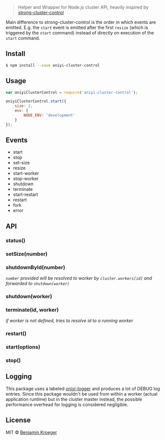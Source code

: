 > Helper and Wrapper for Node.js cluster API, heavily inspired by [strong-cluster-control](https://github.com/strongloop/strong-cluster-control)

Main difference to strong-cluster-control is the order in which events are emitted. E.g. the `start` event is emitted after the first `resize` (which is triggered by the `start` command) instead of directly on execution of the `start` command.

## Install

```sh
$ npm install --save oniyi-cluster-control
```


## Usage

```js
var oniyiClusterControl = require('oniyi-cluster-control');

oniyiClusterControl.start({
	size: 2,
	env: {
		NODE_ENV: 'development'
	}
});

```

## Events

- start
- stop
- set-size
- resize
- start-worker
- stop-worker
- shutdown
- terminate
- start-restart
- restart
- fork
- error

## API

### status()

### setSize(number)

### shutdownById(number)
*`number` provided will be resolved to worker by `cluster.workers[id]` and forwarded to `shutdown(worker)`* 

### shutdown(worker)

### terminate(id, worker)
*if worker is not defined, tries to resolve id to a running worker*

### restart()

### start(options)

### stop()


## Logging
This package uses a labeled [oniyi-logger](https://www.npmjs.com/package/oniyi-logger) and produces a lot of DEBUG log entries. Since this package wouldn't be used from within a worker (actual application runtime) but in the cluster master instead, the possible performance overhead for logging is considered negligible.

## License

MIT © [Benjamin Kroeger]()
